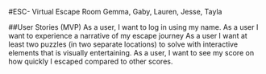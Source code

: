#ESC- Virtual Escape Room
Gemma, Gaby, Lauren, Jesse, Tayla

##User Stories (MVP)
As a user, I want to log in using my name.
As a user I want to experience a narrative of my escape journey
As a user I want at least two puzzles (in two separate locations) to solve with interactive elements that is visually entertaining.
As a user, I want to see my score on how quickly I escaped compared to other scores.
